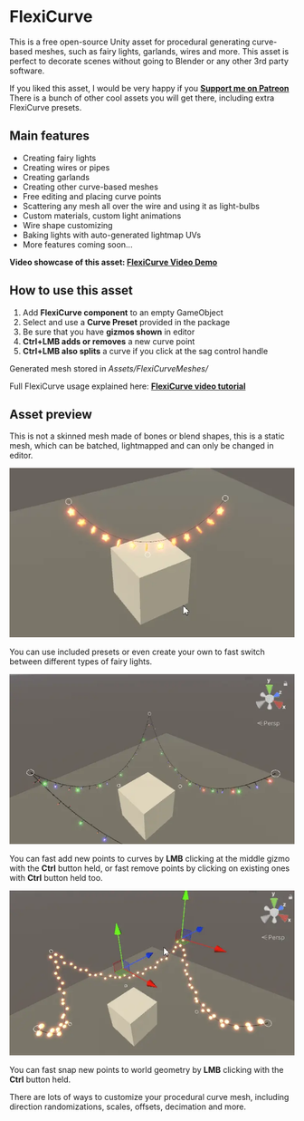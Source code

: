 # FlexiCurve

This is a free open-source Unity asset for procedural generating curve-based meshes, such as fairy lights, garlands, wires and more. This asset is perfect to decorate scenes without going to Blender or any other 3rd party software.

If you liked this asset, I would be very happy if you **[Support me on Patreon](https://www.patreon.com/red_sim/ "Support me on Patreon")**
There is a bunch of other cool assets you will get there, including extra FlexiCurve presets.

## Main features
- Creating fairy lights
- Creating wires or pipes
- Creating garlands
- Creating other curve-based meshes
- Free editing and placing curve points
- Scattering any mesh all over the wire and using it as light-bulbs
- Custom materials, custom light animations
- Wire shape customizing
- Baking lights with auto-generated lightmap UVs
- More features coming soon...

**Video showcase of this asset: [FlexiCurve Video Demo](https://www.youtube.com/watch?v=oX5XQQi6D1Y "FlexiCurve Video Demo")**

## How to use this asset

1. Add **FlexiCurve component** to an empty GameObject
2. Select and use a **Curve Preset** provided in the package
3. Be sure that you have **gizmos shown** in editor
4. **Ctrl+LMB adds or removes** a new curve point
5. **Ctrl+LMB also splits** a curve if you click at the sag control handle

Generated mesh stored in *Assets/FlexiCurveMeshes/*

Full FlexiCurve usage explained here: **[FlexiCurve video tutorial](https://www.youtube.com/watch?v=Fiy1kxU3ymo "Video tutorial")**

## Asset preview

This is not a skinned mesh made of bones or blend shapes, this is a static mesh, which can be batched, lightmapped and can only be changed in editor.

![](https://raw.githubusercontent.com/REDSIM/flexicurve/refs/heads/main/ReadmePreviews/preview0.webp)

You can use included presets or even create your own to fast switch between different types of fairy lights.

![](https://raw.githubusercontent.com/REDSIM/flexicurve/refs/heads/main/ReadmePreviews/preview1.webp)

You can fast add new points to curves by **LMB** clicking at the middle gizmo with the **Ctrl** button held, or fast remove points by clicking on existing ones with **Ctrl** button held too.

![](https://raw.githubusercontent.com/REDSIM/flexicurve/refs/heads/main/ReadmePreviews/preview2.webp)

You can fast snap new points to world geometry by **LMB** clicking with the **Ctrl** button held.

There are lots of ways to customize your procedural curve mesh, including direction randomizations, scales, offsets, decimation and more.

